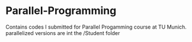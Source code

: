# Parallel-Programming

Contains codes I submitted for Parallel Progamming course at TU Munich.
parallelized versions are int the /Student folder
